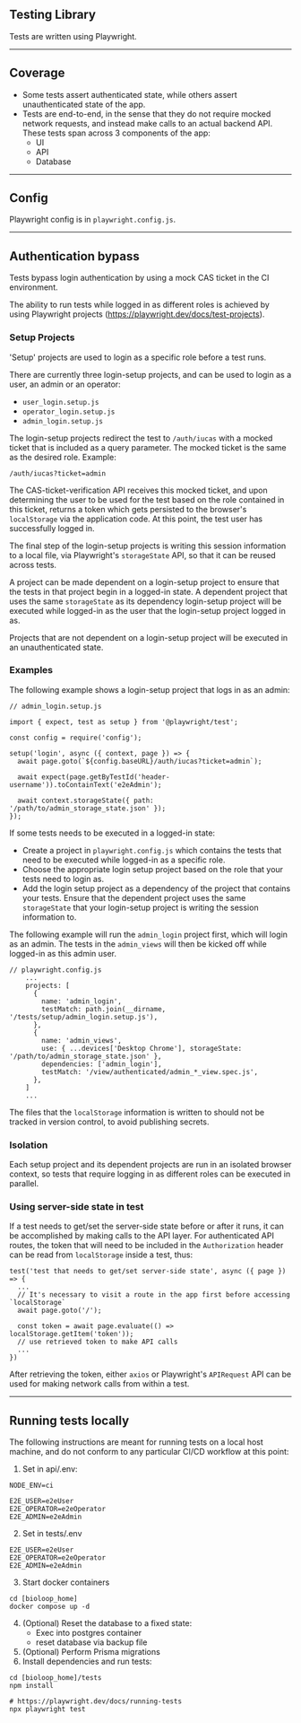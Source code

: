 ## Testing Library

Tests are written using Playwright.

---

## Coverage

- Some tests assert authenticated state, while others assert unauthenticated state of the app.
- Tests are end-to-end, in the sense that they do not require mocked network requests, and instead make calls to an actual backend API. These tests span across 3 components of the app:
  - UI
  - API
  - Database

---

## Config
Playwright config is in `playwright.config.js`.

---

## Authentication bypass

Tests bypass login authentication by using a mock CAS ticket in the CI environment.

The ability to run tests while logged in as different roles is achieved by using Playwright projects (https://playwright.dev/docs/test-projects).

### Setup Projects

'Setup' projects are used to login as a specific role before a test runs.

There are currently three login-setup projects, and can be used to login as a user, an admin or an operator:
- `user_login.setup.js`
- `operator_login.setup.js`
- `admin_login.setup.js`
  

The login-setup projects redirect the test to `/auth/iucas` with a mocked ticket that is included as a query parameter. The mocked ticket is the same as the desired role. Example:

```
/auth/iucas?ticket=admin
```

The CAS-ticket-verification API receives this mocked ticket, and upon determining the user to be used for the test based on the role contained in this ticket, returns a token which gets persisted to the browser's `localStorage` via the application code. At this point, the test user has successfully logged in.

The final step of the login-setup projects is writing this session information to a local file, via Playwright's `storageState` API, so that it can be reused across tests.

A project can be made dependent on a login-setup project to ensure that the tests in that project begin in a logged-in state. A dependent project that uses the same `storageState` as its dependency login-setup project will be executed while logged-in as the user that the login-setup project logged in as.

Projects that are not dependent on a login-setup project will be executed in an unauthenticated state.

### Examples

The following example shows a login-setup project that logs in as an admin:
```
// admin_login.setup.js

import { expect, test as setup } from '@playwright/test';

const config = require('config');

setup('login', async ({ context, page }) => {
  await page.goto(`${config.baseURL}/auth/iucas?ticket=admin`);

  await expect(page.getByTestId('header-username')).toContainText('e2eAdmin');

  await context.storageState({ path: '/path/to/admin_storage_state.json' });
});

```

If some tests needs to be executed in a logged-in state:
- Create a project in `playwright.config.js` which contains the tests that need to be executed while logged-in as a specific role.
- Choose the appropriate login setup project based on the role that your tests need to login as.
- Add the login setup project as a dependency of the project that contains your tests. Ensure that the dependent project uses the same `storageState` that your login-setup project is writing the session information to.

The following example will run the `admin_login` project first, which will login as an admin. The tests in the `admin_views` will then be kicked off while logged-in as this admin user.

```
// playwright.config.js
    ...
    projects: [
      {
        name: 'admin_login',
        testMatch: path.join(__dirname, '/tests/setup/admin_login.setup.js'),
      },
      {
        name: 'admin_views',
        use: { ...devices['Desktop Chrome'], storageState: '/path/to/admin_storage_state.json' },
        dependencies: ['admin_login'],
        testMatch: '/view/authenticated/admin_*_view.spec.js',
      },
    ]
    ...
```

The files that the `localStorage` information is written to should not be tracked in version control, to avoid publishing secrets.

### Isolation
Each setup project and its dependent projects are run in an isolated browser context, so tests that require logging in as different roles can be executed in parallel.

### Using server-side state in test

If a test needs to get/set the server-side state before or after it runs, it can be accomplished by making calls to the API layer. For authenticated API routes, the token that will need to be included in the `Authorization` header can be read from `localStorage` inside a test, thus:

```
test('test that needs to get/set server-side state', async ({ page }) => {
  ...
  // It's necessary to visit a route in the app first before accessing `localStorage`
  await page.goto('/');
  
  const token = await page.evaluate(() => localStorage.getItem('token'));
  // use retrieved token to make API calls
  ...
})
```
After retrieving the token, either `axios` or Playwright's `APIRequest` API can be used for making network calls from within a test.

---
## Running tests locally

The following instructions are meant for running tests on a local host machine, and do not conform to any particular CI/CD workflow at this point:

1. Set in api/.env:
```
NODE_ENV=ci

E2E_USER=e2eUser
E2E_OPERATOR=e2eOperator
E2E_ADMIN=e2eAdmin
```
2. Set in tests/.env
```
E2E_USER=e2eUser
E2E_OPERATOR=e2eOperator
E2E_ADMIN=e2eAdmin
```
3. Start docker containers
```
cd [bioloop_home]
docker compose up -d
```
4. (Optional) Reset the database to a fixed state:
   - Exec into postgres container
   - reset database via backup file
5. (Optional) Perform Prisma migrations
6. Install dependencies and run tests:
```
cd [bioloop_home]/tests
npm install

# https://playwright.dev/docs/running-tests
npx playwright test
```
